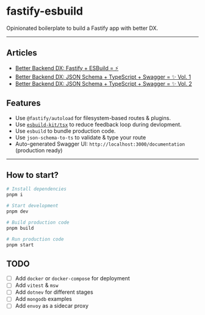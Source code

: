 # fastify-esbuild

Opinionated boilerplate to build a Fastify app with better DX.

---

## Articles

- [Better Backend DX: Fastify + ESBuild = ⚡️](https://davipon.hashnode.dev/better-backend-dx-fastify-esbuild)
- [Better Backend DX: JSON Schema + TypeScript + Swagger = ✨ Vol. 1](https://davipon.hashnode.dev/better-backend-dx-json-schema-typescript-swagger-vol-1)
- [Better Backend DX: JSON Schema + TypeScript + Swagger = ✨ Vol. 2](https://davipon.hashnode.dev/better-backend-dx-json-schema-typescript-swagger-vol-2)

## Features

- Use `@fastify/autoload` for filesystem-based routes & plugins.
- Use [`esbuild-kit/tsx`](https://github.com/esbuild-kit/tsx) to reduce feedback loop during devlopment.
- Use `esbuild` to bundle production code.
- Use `json-schema-to-ts` to validate & type your route
- Auto-generated Swagger UI: `http://localhost:3000/documentation` (production ready)

---

## How to start?

```zsh
# Install dependencies
pnpm i

# Start development
pnpm dev

# Build production code
pnpm build

# Run production code
pnpm start
```

## TODO

- [ ] Add `docker` or `docker-compose` for deployment
- [ ] Add `vitest` & `msw`
- [ ] Add `dotnev` for different stages
- [ ] Add `mongodb` examples
- [ ] Add `envoy` as a sidecar proxy
